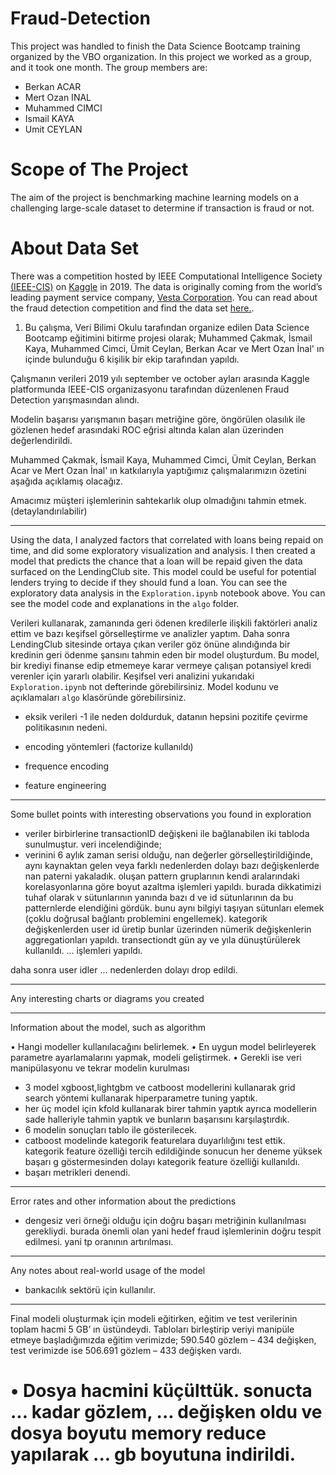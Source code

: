 # Fraud-Detection

This  project was handled to finish the Data Science Bootcamp training organized by the VBO organization. In this project we worked as a group, and it took one month. The group members are:
- Berkan ACAR
- Mert Ozan INAL
- Muhammed CIMCI
- Ismail KAYA
- Umit CEYLAN


# Scope of The Project

The aim of the project is benchmarking machine learning models on a challenging large-scale dataset to determine if transaction is fraud or not. 

# About Data Set
There was a competition hosted by IEEE Computational Intelligence Society [(IEEE-CIS)](https://cis.ieee.org/) on [Kaggle](https://www.kaggle.com/) in 2019. The data is originally coming from the world’s leading payment service company, [Vesta Corporation](https://trustvesta.com/). You can read about the fraud detection competition and find the data set [here.](https://www.kaggle.com/c/ieee-fraud-detection). 



1. Bu çalışma, Veri Bilimi Okulu tarafından organize edilen Data Science Bootcamp eğitimini bitirme projesi olarak; Muhammed Çakmak, İsmail Kaya, Muhammed Cimci, Ümit Ceylan, Berkan Acar ve Mert Ozan İnal' ın içinde bulunduğu 6 kişilik bir ekip tarafından yapıldı. 

Çalışmanın verileri 2019 yılı september ve october ayları arasında Kaggle platformunda IEEE-CIS organizasyonu tarafından düzenlenen Fraud Detection yarışmasından alındı. 

Modelin başarısı yarışmanın başarı metriğine göre, öngörülen olasılık ile gözlenen hedef arasındaki ROC eğrisi altında kalan alan üzerinden değerlendirildi.

Muhammed Çakmak, İsmail Kaya, Muhammed Cimci, Ümit Ceylan, Berkan Acar ve Mert Ozan İnal' ın katkılarıyla yaptığımız çalışmalarımızın özetini aşağıda açıklamış olacağız. 

Amacımız müşteri işlemlerinin sahtekarlık olup olmadığını tahmin etmek. (detaylandırılabilir)

-------------

Using the data, I analyzed factors that correlated with loans being repaid on time, and did some exploratory visualization and analysis.  I then created a model that predicts the chance that a loan will be repaid given the data surfaced on the LendingClub site.  This model could be useful for potential lenders trying to decide if they should fund a loan.  You can see the exploratory data analysis in the `Exploration.ipynb` notebook above.  You can see the model code and explanations in the `algo` folder.


Verileri kullanarak, zamanında geri ödenen kredilerle ilişkili faktörleri analiz ettim ve bazı keşifsel görselleştirme ve analizler yaptım. Daha sonra LendingClub sitesinde ortaya çıkan veriler göz önüne alındığında bir kredinin geri ödenme şansını tahmin eden bir model oluşturdum. Bu model, bir krediyi finanse edip etmemeye karar vermeye çalışan potansiyel kredi verenler için yararlı olabilir. Keşifsel veri analizini yukarıdaki `Exploration.ipynb` not defterinde görebilirsiniz. Model kodunu ve açıklamaları `algo` klasöründe görebilirsiniz.

- eksik verileri -1 ile neden doldurduk, datanın hepsini pozitife çevirme politikasının nedeni.

- encoding yöntemleri (factorize kullanıldı)

- frequence encoding

- feature engineering 


------------
Some bullet points with interesting observations you found in exploration

- veriler birbirlerine transactionID değişkeni ile bağlanabilen iki tabloda sunulmuştur. veri incelendiğinde;
- verinini 6 aylık zaman serisi olduğu, nan değerler görselleştirildiğinde, aynı kaynaktan gelen veya farklı nedenlerden dolayı bazı değişkenlerde nan paterni yakaladık. oluşan pattern gruplarının kendi aralarındaki korelasyonlarına göre boyut azaltma işlemleri yapıldı. burada dikkatimizi tuhaf olarak v sütunlarının yanında bazı d ve id sütunlarının da bu patternlerde elendiğini gördük. bunu aynı bilgiyi taşıyan sütunları elemek (çoklu doğrusal bağlantı problemini engellemek). kategorik değişkenlerden user id üretip bunlar üzerinden nümerik değişkenlerin aggregationları yapıldı. transectiondt gün ay ve yıla dünuştürülerek kullanıldı. ... işlemleri yapıldı.


daha sonra user idler ... nedenlerden dolayı drop edildi.

-----

Any interesting charts or diagrams you created

-----

Information about the model, such as algorithm

•	Hangi modeller kullanılacağını belirlemek.
•	En uygun model belirleyerek parametre ayarlamalarını yapmak, modeli geliştirmek.
•	Gerekli ise veri manipülasyonu ve tekrar modelin kurulması
- 3 model xgboost,lightgbm ve catboost modellerini kullanarak grid search yöntemi kullanarak hiperparametre tuning yaptık.
- her üç model için kfold kullanarak birer tahmin yaptık ayrıca modellerin sade halleriyle tahmin yaptık ve bunların başarısını karşılaştırdık.
- 6 modelin sonuçları tablo ile gösterilecek.
- catboost modelinde kategorik featurelara duyarlılığını test ettik. kategorik feature özelliği tercih edildiğinde sonucun her deneme yüksek başarı g
göstermesinden dolayı kategorik feature özelliği kullanıldı.
- başarı metrikleri denendi.

------

Error rates and other information about the predictions

- dengesiz veri örneği olduğu için doğru başarı metriğinin kullanılması gerekliydi. burada önemli olan yani hedef fraud işlemlerinin doğru tespit edilmesi. yani tp oranının artırılması.

-----

Any notes about real-world usage of the model

- bankacılık sektörü için kullanılır.


-------


Final modeli oluşturmak için modeli eğitirken, eğitim ve test verilerinin toplam hacmi 5 GB’ ın üstündeydi.
Tabloları birleştirip veriyi manipüle etmeye başladığımızda eğitim verimizde; 590.540 gözlem – 434 değişken,
test verimizde ise 506.691 gözlem – 433 değişken vardı.

# •	Dosya hacmini küçülttük. sonucta ... kadar gözlem, ... değişken oldu ve dosya boyutu memory reduce yapılarak ... gb boyutuna indirildi.






